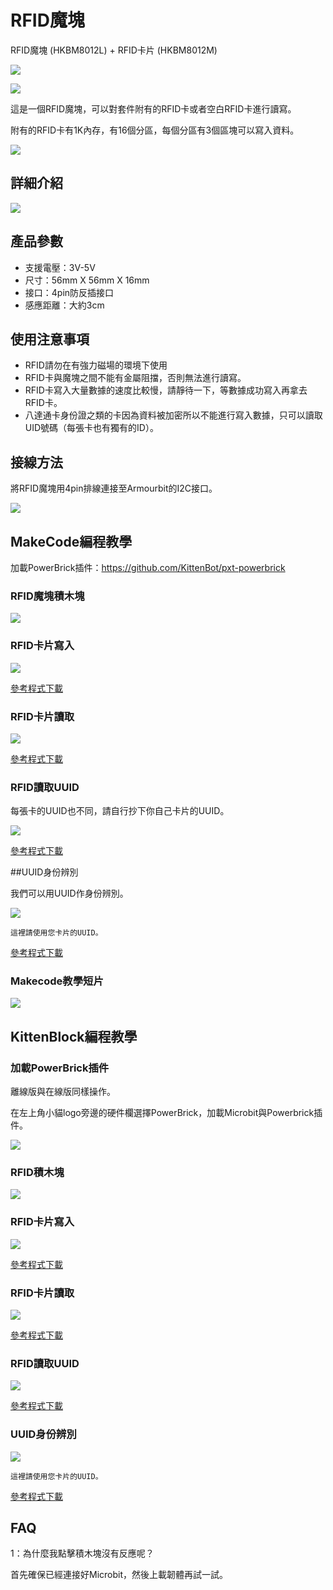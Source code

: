 # RFID魔塊

RFID魔塊 (HKBM8012L) + RFID卡片 (HKBM8012M)

![](./images/10_04.png)

![](./images/10_05.png)

這是一個RFID魔塊，可以對套件附有的RFID卡或者空白RFID卡進行讀寫。

附有的RFID卡有1K內存，有16個分區，每個分區有3個區塊可以寫入資料。

![](./images/IMG_2583.GIF)

## 詳細介紹

![](./images/10_03.png)

## 產品參數

- 支援電壓：3V-5V
- 尺寸：56mm X 56mm X 16mm
- 接口：4pin防反插接口
- 感應距離：大約3cm

## 使用注意事項

- RFID請勿在有強力磁場的環境下使用
- RFID卡與魔塊之間不能有金屬阻擋，否則無法進行讀寫。
- RFID卡寫入大量數據的速度比較慢，請靜待一下，等數據成功寫入再拿去RFID卡。
- 八達通卡身份證之類的卡因為資料被加密所以不能進行寫入數據，只可以讀取UID號碼（每張卡也有獨有的ID）。

## 接線方法

將RFID魔塊用4pin排線連接至Armourbit的I2C接口。

![](./kbimages/rfidcon.jpg)

## MakeCode編程教學

加載PowerBrick插件：https://github.com/KittenBot/pxt-powerbrick

### RFID魔塊積木塊

![](./images/rfidblocks.png)

### RFID卡片寫入

![](./images/rfidwrite.png)

[參考程式下載](https://bit.ly/PowerbrickM8_01Hex)

### RFID卡片讀取

![](./images/rfidread.png)

[參考程式下載](https://bit.ly/PowerbrickM8_02Hex)

### RFID讀取UUID

每張卡的UUID也不同，請自行抄下你自己卡片的UUID。

![](./images/uidread.png)

[參考程式下載](https://bit.ly/PowerbrickM8_03Hex)

##UUID身份辨別

我們可以用UUID作身份辨別。

![](./images/uididentify.png)

    這裡請使用您卡片的UUID。

[參考程式下載](https://bit.ly/PowerbrickM8_04Hex)

### Makecode教學短片

[![](./images/rfidtut.png)](https://www.youtube.com/watch?v=r1B6l7xK7So)

## KittenBlock編程教學

### 加載PowerBrick插件

離線版與在線版同樣操作。

在左上角小貓logo旁邊的硬件欄選擇PowerBrick，加載Microbit與Powerbrick插件。

![](./kbimages/addextension.png)

### RFID積木塊

![](./kbimages/kbrfidblocks.png)

### RFID卡片寫入

![](./kbimages/rfidwrite.png)

[參考程式下載](https://bit.ly/PowerbrickM8_01sb3)

### RFID卡片讀取

![](./kbimages/rfidread.png)

[參考程式下載](https://bit.ly/PowerbrickM8_02sb3)

### RFID讀取UUID

![](./kbimages/uidread.png)

[參考程式下載](https://bit.ly/PowerbrickM8_03sb3)

### UUID身份辨別

![](./kbimages/uididentify.png)

    這裡請使用您卡片的UUID。
    
[參考程式下載](https://bit.ly/PowerbrickM8_04sb3)

## FAQ

1：為什麼我點擊積木塊沒有反應呢？

首先確保已經連接好Microbit，然後上載韌體再試一試。